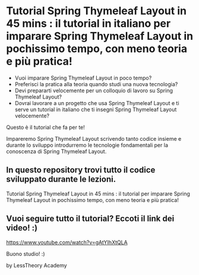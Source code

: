 # Tutorial Spring Thymeleaf Layout in 45 mins : il tutorial in italiano per imparare Spring Thymeleaf Layout in pochissimo tempo, con meno teoria e più pratica! 

- Vuoi imparare Spring Thymeleaf Layout in poco tempo? 
- Preferisci la pratica alla teoria quando studi una nuova tecnologia?
- Devi prepararti velocemente per un colloquio di lavoro su Spring Thymeleaf Layout? 
- Dovrai lavorare a un progetto che usa Spring Thymeleaf Layout e ti serve un tutorial in italiano che ti insegni Spring Thymeleaf Layout velocemente?

Questo è il tutorial che fa per te!

Impareremo Spring Thymeleaf Layout scrivendo tanto codice insieme e durante lo sviluppo introdurremo le tecnologie fondamentali per la conoscenza di Spring Thymeleaf Layout.

## In questo repository trovi tutto il codice sviluppato durante le lezioni.

Tutorial Spring Thymeleaf Layout in 45 mins : il tutorial per imparare Spring Thymeleaf Layout in pochissimo tempo, con meno teoria e più pratica! 

## Vuoi seguire tutto il tutorial? Eccoti il link dei video! :) 
https://www.youtube.com/watch?v=gAtYIhXtQLA

Buono studio! :)

by LessTheory Academy
